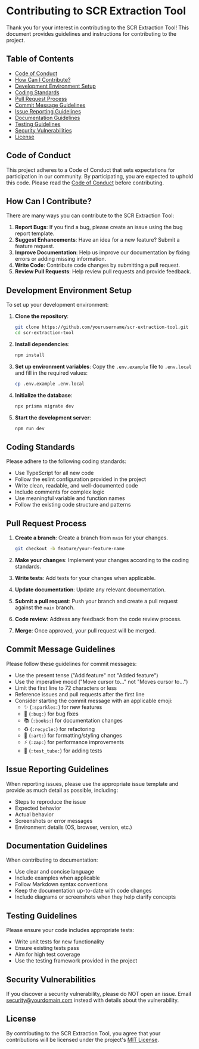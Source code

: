 # Contributing to SCR Extraction Tool

Thank you for your interest in contributing to the SCR Extraction Tool! This document provides guidelines and instructions for contributing to the project.

## Table of Contents

- [Code of Conduct](#code-of-conduct)
- [How Can I Contribute?](#how-can-i-contribute)
- [Development Environment Setup](#development-environment-setup)
- [Coding Standards](#coding-standards)
- [Pull Request Process](#pull-request-process)
- [Commit Message Guidelines](#commit-message-guidelines)
- [Issue Reporting Guidelines](#issue-reporting-guidelines)
- [Documentation Guidelines](#documentation-guidelines)
- [Testing Guidelines](#testing-guidelines)
- [Security Vulnerabilities](#security-vulnerabilities)
- [License](#license)

## Code of Conduct

This project adheres to a Code of Conduct that sets expectations for participation in our community. By participating, you are expected to uphold this code. Please read the [Code of Conduct](CODE_OF_CONDUCT.md) before contributing.

## How Can I Contribute?

There are many ways you can contribute to the SCR Extraction Tool:

1. **Report Bugs**: If you find a bug, please create an issue using the bug report template.
2. **Suggest Enhancements**: Have an idea for a new feature? Submit a feature request.
3. **Improve Documentation**: Help us improve our documentation by fixing errors or adding missing information.
4. **Write Code**: Contribute code changes by submitting a pull request.
5. **Review Pull Requests**: Help review pull requests and provide feedback.

## Development Environment Setup

To set up your development environment:

1. **Clone the repository**:
   ```bash
   git clone https://github.com/yourusername/scr-extraction-tool.git
   cd scr-extraction-tool
   ```

2. **Install dependencies**:
   ```bash
   npm install
   ```

3. **Set up environment variables**:
   Copy the `.env.example` file to `.env.local` and fill in the required values:
   ```bash
   cp .env.example .env.local
   ```

4. **Initialize the database**:
   ```bash
   npx prisma migrate dev
   ```

5. **Start the development server**:
   ```bash
   npm run dev
   ```

## Coding Standards

Please adhere to the following coding standards:

- Use TypeScript for all new code
- Follow the eslint configuration provided in the project
- Write clean, readable, and well-documented code
- Include comments for complex logic
- Use meaningful variable and function names
- Follow the existing code structure and patterns

## Pull Request Process

1. **Create a branch**: Create a branch from `main` for your changes.
   ```bash
   git checkout -b feature/your-feature-name
   ```

2. **Make your changes**: Implement your changes according to the coding standards.

3. **Write tests**: Add tests for your changes when applicable.

4. **Update documentation**: Update any relevant documentation.

5. **Submit a pull request**: Push your branch and create a pull request against the `main` branch.

6. **Code review**: Address any feedback from the code review process.

7. **Merge**: Once approved, your pull request will be merged.

## Commit Message Guidelines

Please follow these guidelines for commit messages:

- Use the present tense ("Add feature" not "Added feature")
- Use the imperative mood ("Move cursor to..." not "Moves cursor to...")
- Limit the first line to 72 characters or less
- Reference issues and pull requests after the first line
- Consider starting the commit message with an applicable emoji:
  - ✨ (`:sparkles:`) for new features
  - 🐛 (`:bug:`) for bug fixes
  - 📚 (`:books:`) for documentation changes
  - ♻️ (`:recycle:`) for refactoring
  - 🎨 (`:art:`) for formatting/styling changes
  - ⚡️ (`:zap:`) for performance improvements
  - 🧪 (`:test_tube:`) for adding tests

## Issue Reporting Guidelines

When reporting issues, please use the appropriate issue template and provide as much detail as possible, including:

- Steps to reproduce the issue
- Expected behavior
- Actual behavior
- Screenshots or error messages
- Environment details (OS, browser, version, etc.)

## Documentation Guidelines

When contributing to documentation:

- Use clear and concise language
- Include examples when applicable
- Follow Markdown syntax conventions
- Keep the documentation up-to-date with code changes
- Include diagrams or screenshots when they help clarify concepts

## Testing Guidelines

Please ensure your code includes appropriate tests:

- Write unit tests for new functionality
- Ensure existing tests pass
- Aim for high test coverage
- Use the testing framework provided in the project

## Security Vulnerabilities

If you discover a security vulnerability, please do NOT open an issue. Email security@yourdomain.com instead with details about the vulnerability.

## License

By contributing to the SCR Extraction Tool, you agree that your contributions will be licensed under the project's [MIT License](LICENSE). 
